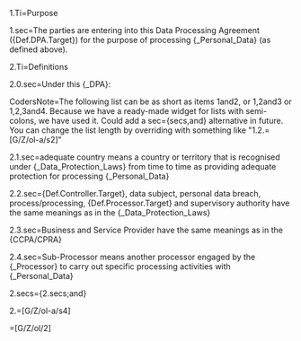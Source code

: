 
1.Ti=Purpose

1.sec=The parties are entering into this Data Processing Agreement ({Def.DPA.Target}) for the purpose of processing {_Personal_Data} (as defined above).

2.Ti=Definitions

2.0.sec=Under this {_DPA}: 

CodersNote=The following list can be as short as items 1and2, or 1,2and3 or 1,2,3and4.  Because we have a ready-made widget for lists with semi-colons, we have used it.  Could add a sec={secs,and} alternative in future. You can change the list length by overriding with something like "1.2.=[G/Z/ol-a/s2]"

2.1.sec=adequate country means a country or territory that is recognised under {_Data_Protection_Laws} from time to time as providing adequate protection for processing {_Personal_Data}

2.2.sec={Def.Controller.Target}, data subject, personal data breach, process/processing, {Def.Processor.Target} and supervisory authority have the same meanings as in the {_Data_Protection_Laws}

2.3.sec=Business and Service Provider have the same meanings as in the {CCPA/CPRA}

2.4.sec=Sub-Processor means another processor engaged by the {_Processor} to carry out specific processing activities with {_Personal_Data}

2.secs={2.secs;and}

2.=[G/Z/ol-a/s4]

=[G/Z/ol/2]
